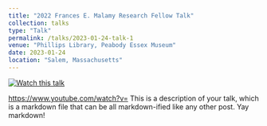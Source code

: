 ```yaml
---
title: "2022 Frances E. Malamy Research Fellow Talk"
collection: talks
type: "Talk"
permalink: /talks/2023-01-24-talk-1
venue: "Phillips Library, Peabody Essex Museum"
date: 2023-01-24
location: "Salem, Massachusetts"
---
```


[![Watch this talk](https://img.youtube.com/vi/ixvsgNs6t-s/0.jpg)](https://www.youtube.com/watch?v=ixvsgNs6t-s)

https://www.youtube.com/watch?v=
This is a description of your talk, which is a markdown file that can be all markdown-ified like any other post. Yay markdown!
